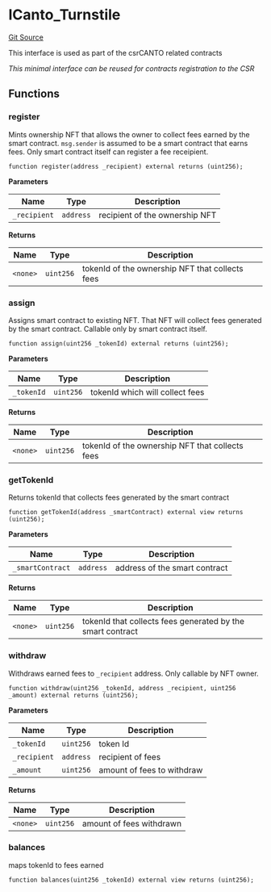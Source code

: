 # ICanto_Turnstile
[Git Source](https://gitlab.com/csrCANTO/contracts/blob/5aaffdf79c283875ba50037e3efe61865e52a838/contracts/canto_mock/ICanto_Turnstile.sol)

This interface is used as part of the csrCANTO related contracts

*This minimal interface can be reused for contracts registration to the CSR*


## Functions
### register

Mints ownership NFT that allows the owner to collect fees earned by the smart contract.
`msg.sender` is assumed to be a smart contract that earns fees. Only smart contract itself
can register a fee receipient.


```solidity
function register(address _recipient) external returns (uint256);
```
**Parameters**

|Name|Type|Description|
|----|----|-----------|
|`_recipient`|`address`|recipient of the ownership NFT|

**Returns**

|Name|Type|Description|
|----|----|-----------|
|`<none>`|`uint256`|tokenId of the ownership NFT that collects fees|


### assign

Assigns smart contract to existing NFT. That NFT will collect fees generated by the smart contract.
Callable only by smart contract itself.


```solidity
function assign(uint256 _tokenId) external returns (uint256);
```
**Parameters**

|Name|Type|Description|
|----|----|-----------|
|`_tokenId`|`uint256`|tokenId which will collect fees|

**Returns**

|Name|Type|Description|
|----|----|-----------|
|`<none>`|`uint256`|tokenId of the ownership NFT that collects fees|


### getTokenId

Returns tokenId that collects fees generated by the smart contract


```solidity
function getTokenId(address _smartContract) external view returns (uint256);
```
**Parameters**

|Name|Type|Description|
|----|----|-----------|
|`_smartContract`|`address`|address of the smart contract|

**Returns**

|Name|Type|Description|
|----|----|-----------|
|`<none>`|`uint256`|tokenId that collects fees generated by the smart contract|


### withdraw

Withdraws earned fees to `_recipient` address. Only callable by NFT owner.


```solidity
function withdraw(uint256 _tokenId, address _recipient, uint256 _amount) external returns (uint256);
```
**Parameters**

|Name|Type|Description|
|----|----|-----------|
|`_tokenId`|`uint256`|token Id|
|`_recipient`|`address`|recipient of fees|
|`_amount`|`uint256`|amount of fees to withdraw|

**Returns**

|Name|Type|Description|
|----|----|-----------|
|`<none>`|`uint256`|amount of fees withdrawn|


### balances

maps tokenId to fees earned


```solidity
function balances(uint256 _tokenId) external view returns (uint256);
```

